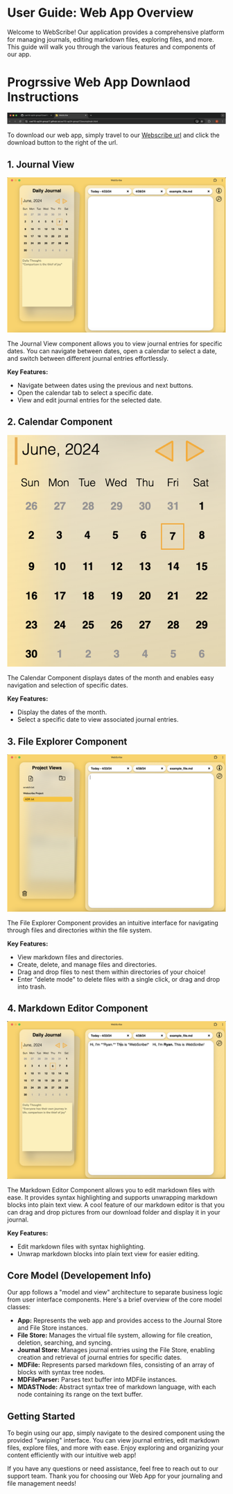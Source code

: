 # User Guide: Web App Overview

Welcome to WebScribe! Our application provides a comprehensive platform for managing journals, editing markdown files, exploring files, and more. This guide will walk you through the various features and components of our app.

# Progrssive Web App Downlaod Instructions

![Image](source/assets/pwaDownload.png)

To download our web app, simply travel to our [Webscribe url](https://cse110-sp24-group17.github.io/cse110-sp24-group17/source/main.html) and click the download button to the right of the url.


## 1. Journal View

![Image](source/assets/journalDoc.png)

The Journal View component allows you to view journal entries for specific dates. You can navigate between dates, open a calendar to select a date, and switch between different journal entries effortlessly.

**Key Features:**
- Navigate between dates using the previous and next buttons.
- Open the calendar tab to select a specific date.
- View and edit journal entries for the selected date.

## 2. Calendar Component

![Image](source/assets/calendarDoc.png)

The Calendar Component displays dates of the month and enables easy navigation and selection of specific dates.

**Key Features:**
- Display the dates of the month.
- Select a specific date to view associated journal entries.


## 3. File Explorer Component

![Image](source/assets/fileViewDoc.png)

The File Explorer Component provides an intuitive interface for navigating through files and directories within the file system.

**Key Features:**
- View markdown files and directories.
- Create, delete, and manage files and directories.
- Drag and drop files to nest them within directories of your choice! 
- Enter "delete mode" to delete files with a single click, or drag and drop into trash. 

## 4. Markdown Editor Component

![Image](source/assets/markdownDoc.png)

The Markdown Editor Component allows you to edit markdown files with ease. It provides syntax highlighting and supports unwrapping markdown blocks into plain text view. A cool feature of our markdown editor is that you can drag and drop pictures from our download folder and display it in your journal. 

**Key Features:**
- Edit markdown files with syntax highlighting.
- Unwrap markdown blocks into plain text view for easier editing.

## Core Model (Developement Info)

Our app follows a "model and view" architecture to separate business logic from user interface components. Here's a brief overview of the core model classes:

- **App:** Represents the web app and provides access to the Journal Store and File Store instances.
- **File Store:** Manages the virtual file system, allowing for file creation, deletion, searching, and syncing.
- **Journal Store:** Manages journal entries using the File Store, enabling creation and retrieval of journal entries for specific dates.
- **MDFile:** Represents parsed markdown files, consisting of an array of blocks with syntax tree nodes.
- **MDFileParser:** Parses text buffer into MDFile instances.
- **MDASTNode:** Abstract syntax tree of markdown language, with each node containing its range on the text buffer.

## Getting Started

To begin using our app, simply navigate to the desired component using the provided "swiping" interface. You can view journal entries, edit markdown files, explore files, and more with ease. Enjoy exploring and organizing your content efficiently with our intuitive web app!

If you have any questions or need assistance, feel free to reach out to our support team. Thank you for choosing our Web App for your journaling and file management needs!
